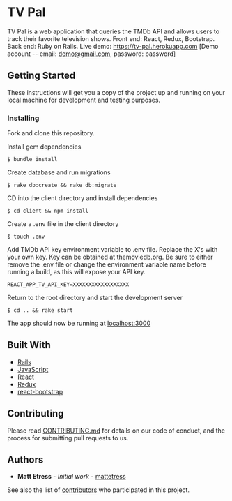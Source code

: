 # TV Pal

TV Pal is a web application that queries the TMDb API and allows users to track their favorite television shows. Front end: React, Redux, Bootstrap. Back end: Ruby on Rails. Live demo: https://tv-pal.herokuapp.com [Demo account -- email: demo@gmail.com, password: password]


## Getting Started

These instructions will get you a copy of the project up and running on your local machine for development and testing purposes.

### Installing

Fork and clone this repository.

Install gem dependencies

```
$ bundle install
```

Create database and run migrations

```
$ rake db:create && rake db:migrate
```

CD into the client directory and install dependencies

```
$ cd client && npm install
```

Create a .env file in the client directory

```
$ touch .env
```

Add TMDb API key environment variable to .env file.  Replace the X's with your own key.  Key can be obtained at themoviedb.org. Be sure to either remove the .env file or change the environment variable name before running a build, as this will expose your API key.

```
REACT_APP_TV_API_KEY=XXXXXXXXXXXXXXXXXX
```

Return to the root directory and start the development server

```
$ cd .. && rake start
```

The app should now be running at [localhost:3000](http://localhost:3000/)

## Built With

* [Rails](https://guides.rubyonrails.org/)
* [JavaScript](https://devdocs.io/javascript/)
* [React](https://reactjs.org/docs/getting-started.html)
* [Redux](https://redux.js.org/introduction/getting-started)
* [react-bootstrap](https://react-bootstrap.github.io/)


## Contributing

Please read [CONTRIBUTING.md](https://github.com/mattetress/tv-pal/blob/master/contributing.md) for details on our code of conduct, and the process for submitting pull requests to us.

## Authors

* **Matt Etress** - *Initial work* - [mattetress](https://github.com/mattetress)

See also the list of [contributors](https://github.com/mattetress/arthub-rails/contributors) who participated in this project.
